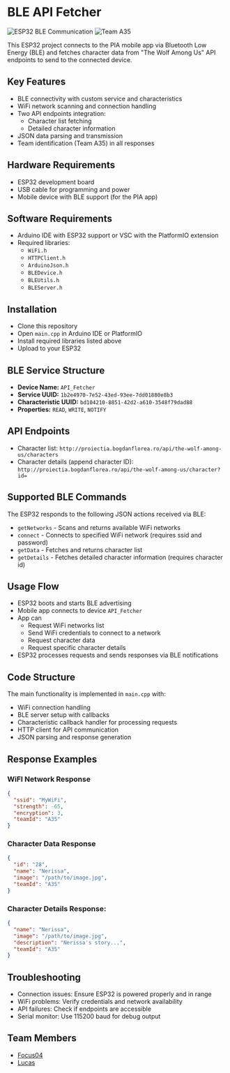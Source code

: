 # BLE API Fetcher

![ESP32 BLE Communication](https://img.shields.io/badge/ESP32-BLE-blue) ![Team A35](https://img.shields.io/badge/Team-A35-orange)

This ESP32 project connects to the PIA mobile app via Bluetooth Low Energy (BLE) and fetches character data from "The Wolf Among Us" API endpoints to send to the connected device.

## Key Features

- BLE connectivity with custom service and characteristics
- WiFi network scanning and connection handling
- Two API endpoints integration:
  - Character list fetching
  - Detailed character information
- JSON data parsing and transmission
- Team identification (Team A35) in all responses

## Hardware Requirements

- ESP32 development board
- USB cable for programming and power
- Mobile device with BLE support (for the PIA app)

## Software Requirements

- Arduino IDE with ESP32 support or VSC with the PlatformIO extension
- Required libraries:
  - `WiFi.h`
  - `HTTPClient.h`
  - `ArduinoJson.h`
  - `BLEDevice.h`
  - `BLEUtils.h`
  - `BLEServer.h`

## Installation

- Clone this repository
- Open `main.cpp` in Arduino IDE or PlatformIO
- Install required libraries listed above
- Upload to your ESP32

## BLE Service Structure

- **Device Name:** `API_Fetcher`
- **Service UUID:** `1b2e4970-7e52-43ed-93ee-7dd01880e8b3`
- **Characteristic UUID:** `bd104210-8851-42d2-a610-3548f79dad88`
- **Properties:** `READ`, `WRITE`, `NOTIFY`

## API Endpoints

- Character list: `http://proiectia.bogdanflorea.ro/api/the-wolf-among-us/characters`
- Character details (append character ID): `http://proiectia.bogdanflorea.ro/api/the-wolf-among-us/character?id=`

## Supported BLE Commands

The ESP32 responds to the following JSON actions received via BLE:
- `getNetworks` - Scans and returns available WiFi networks
- `connect` - Connects to specified WiFi network (requires ssid and password)
- `getData` - Fetches and returns character list
- `getDetails` - Fetches detailed character information (requires character id)

## Usage Flow

- ESP32 boots and starts BLE advertising
- Mobile app connects to device `API_Fetcher`
- App can
  - Request WiFi networks list
  - Send WiFi credentials to connect to a network
  - Request character data
  - Request specific character details
- ESP32 processes requests and sends responses via BLE notifications

## Code Structure

The main functionality is implemented in `main.cpp` with:
- WiFi connection handling
- BLE server setup with callbacks
- Characteristic callback handler for processing requests
- HTTP client for API communication
- JSON parsing and response generation

## Response Examples

### WiFI Network Response
```json
{
  "ssid": "MyWiFi",
  "strength": -65,
  "encryption": 3,
  "teamId": "A35"
}
```

### Character Data Response
```json
{
  "id": "28",
  "name": "Nerissa",
  "image": "/path/to/image.jpg",
  "teamId": "A35"
}
```

### Character Details Response:
```json
{
  "name": "Nerissa",
  "image": "/path/to/image.jpg",
  "description": "Nerissa's story...",
  "teamId": "A35"
}
```

## Troubleshooting
- Connection issues: Ensure ESP32 is powered properly and in range
- WiFi problems: Verify credentials and network availability
- API failures: Check if endpoints are accessible
- Serial monitor: Use 115200 baud for debug output

## Team Members
- [Focus04](https://github.com/Focus04)
- [Lucas](https://github.com/lookasdev)
